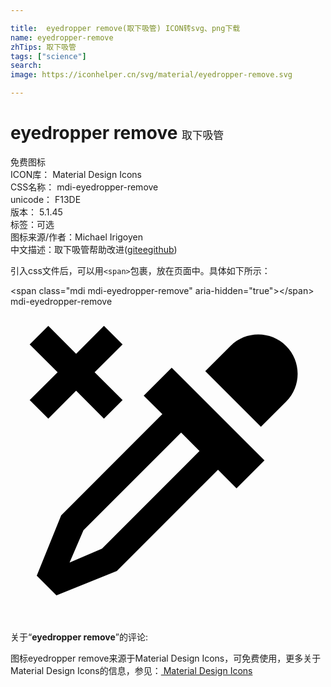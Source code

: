 ```yaml
---

title:  eyedropper remove(取下吸管) ICON转svg、png下载
name: eyedropper-remove
zhTips: 取下吸管
tags: ["science"]
search: 
image: https://iconhelper.cn/svg/material/eyedropper-remove.svg

---
```


# eyedropper remove  <small style="font-size: 60%;font-weight: 100">取下吸管</small>


<div class="detail-page">
<p>
<span><span class="badge-success badge">免费图标</span> </span>
<br/>
<span>
ICON库：
<span class="badge-secondary badge">Material Design Icons</span> 
</span>
<br/>
<span>
CSS名称：
<span class="badge-secondary badge">mdi-eyedropper-remove</span> 
</span>
<br/>
<span>
unicode：
<span class="badge-secondary badge">F13DE</span> 
<copy-btn content='F13DE' btn-title=""></copy-btn>
<copy-btn :content='String.fromCodePoint(parseInt("F13DE", 16))' btn-title="复制U"></copy-btn>
</span>
<br/>
<span>
版本：
<span class="badge-secondary badge">5.1.45</span> 
</span><br/><span>标签：<span class="badge-light badge"><router-link to="/tags/science.html">可选</router-link></span></span>
<br/>
<span>图标来源/作者：<span class="badge-light badge">Michael Irigoyen</span></span> 
<br/>
<span class="zh-detail">中文描述：<span class="badge-primary badge">取下吸管</span><span class="help-link"><span>帮助改进</span>(<a href="https://gitee.com/liuwave/icon-helper/edit/master/json/material/eyedropper-remove.json" target="_blank" rel="noopener noreferrer">gitee</a><a href="https://github.com/liuwave/icon-helper/edit/master/json/material/eyedropper-remove.json" target="_blank" rel="noopener noreferrer">github</a></span>)</span><br/>
</p>
</div>
<div class="alert alert-dark">
  <i class="mdi mdi-eyedropper-remove mdi-48px"></i>
  <i class="mdi mdi-eyedropper-remove mdi-36px"></i>
  <i class="mdi mdi-eyedropper-remove mdi-24px"></i>
  <i class="mdi mdi-eyedropper-remove mdi-18px"></i>
</div>
<div>
  <p>引入css文件后，可以用<code>&lt;span&gt;</code>包裹，放在页面中。具体如下所示：    
  </p>
  <div class="alert alert-primary" style="font-size: 14px">
    &lt;span class="mdi mdi-eyedropper-remove" aria-hidden="true"&gt;&lt;/span&gt;
    <copy-btn content='<span class="mdi mdi-eyedropper-remove" aria-hidden="true"></span>'></copy-btn>
  </div>
  <div class="alert alert-secondary">
    <i class="mdi mdi-eyedropper-remove"
    style="font-size: 24px"
    aria-hidden="true"></i> mdi-eyedropper-remove
    <copy-btn content="mdi-eyedropper-remove" btn-title="复制图标名称"></copy-btn>
  </div>
</div>
<div id="svg" class="svg-wrap">
<svg xmlns="http://www.w3.org/2000/svg" viewBox="0 0 24 24"><path d="M19.35 11.72L17.22 13.85L15.81 12.43L8.1 20.14L3.5 22L2 20.5L3.86 15.9L11.57 8.19L10.15 6.78L12.28 4.65L19.35 11.72M16.76 3C17.93 1.83 19.83 1.83 21 3S22.17 6.07 21 7.24L19.08 9.16L14.84 4.92L16.76 3M5.56 17.03L4.5 19.5L6.97 18.44L14.4 11L13 9.6L5.56 17.03M8.54 2.88L6.41 5L8.54 7.12L7.12 8.54L5 6.41L2.88 8.54L1.46 7.12L3.59 5L1.46 2.88L2.88 1.47L5 3.59L7.12 1.47L8.54 2.88Z" /></svg>
</div>
<detail full-name='mdi-eyedropper-remove'></detail>
<div class="icon-detail__container">
<p>关于“<b>eyedropper remove</b>”的评论:</p>
</div>
<Vssue title="关于“eyedropper remove”的评论" />    
<div><p>图标eyedropper remove来源于Material Design Icons，可免费使用，更多关于 Material Design Icons的信息，参见：<a target="_blank" href="https://iconhelper.cn/material.html"> Material Design Icons</a>
</p></div>
